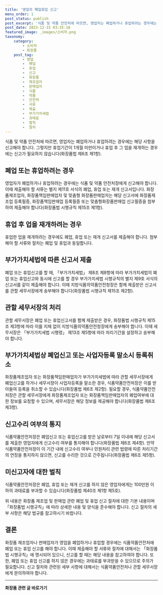 ```yaml
---
title: '영업의 폐업휴업 신고'
menu_order: 1
post_status: publish
post_excerpt: '식품 및 약품 안전처에 따르면, 영업자는 폐업하거나 휴업하려는 경우에는 해당 사항을 신고해야 합니다. 그렇지만 휴업기간이 1개월 미만이거나 휴업 후 그 업을 재개하는 경우에는 신고가 필요하지 않습니다 화장품법 제6조 제1항 .'
post_date: 2023-12-15 03:35:18
featured_image: _images/소비자.png
taxonomy:
    category:
        - 소비자
        - 화장품
    post_tag:
        - 영업
        -  폐업
        -  휴업
        -  신고
        -  화장품
        -  제조업자
        -  판매업자
        -  식품
        -  약품
        -  안전처
        -  서류
        -  제출
        -  부가가치세법
        -  과태료
        -  벌칙
        -  절차
---
```



식품 및 약품 안전처에 따르면, 영업자는 폐업하거나 휴업하려는 경우에는 해당 사항을 신고해야 합니다. 그렇지만 휴업기간이 1개월 미만이거나 휴업 후 그 업을 재개하는 경우에는 신고가 필요하지 않습니다(화장품법 제6조 제1항).

## 폐업 또는 휴업하려는 경우

영업자가 폐업하거나 휴업하려는 경우에는 식품 및 약품 안전처장에게 신고해야 합니다. 이때 제출해야 할 서류는 별지 제11호 서식의 폐업, 휴업 또는 재개 신고서입니다. 화장품제조업자, 화장품책임판매업자 및 맞춤형 화장품판매업자는 해당 신고서에 화장품제조업 등록필증, 화장품책임판매업 등록필증 또는 맞춤형화장품판매업 신고필증을 첨부하여 제출해야 합니다(화장품법 시행규칙 제15조 제1항).

## 휴업 후 업을 재개하려는 경우

휴업한 업을 재개하려는 경우에도 폐업, 휴업 또는 재개 신고서를 제출해야 합니다. 첨부해야 할 서류와 절차는 폐업 및 휴업과 동일합니다.

## 부가가치세법에 따른 신고서 제출

폐업 또는 휴업신고를 할 때, 「부가가치세법」 제8조 제8항에 따라 부가가치세법의 폐업 또는 휴업신고와 동시에 신고를 할 경우 부가가치세법 시행규칙의 별지 제9호 서식의 신고서를 같이 제출해야 합니다. 이때 지방식품의약품안전청장은 함께 제출받은 신고서를 관할 세무서장에게 송부해야 합니다(화장품법 시행규칙 제15조 제2항).

## 관할 세무서장의 처리

관할 세무서장은 폐업 또는 휴업신고서를 함께 제출받은 경우, 화장품법 시행규칙 제15조 제3항에 따라 이를 지체 없이 지방식품의약품안전청장에게 송부해야 합니다. 이때 세무서장은 「부가가치세법 시행령」 제13조 제5항에 따라 처리기간을 설정하고 송부해야 합니다.

## 부가가치세법상 폐업신고 또는 사업자등록 말소시 등록취소

화장품제조업자 또는 화장품책임판매업자가 부가가치세법에 따라 관할 세무서장에게 폐업신고를 하거나 세무서장이 사업자등록을 말소한 경우, 식품약품안전처장은 이를 받아들여 등록을 취소할 수 있습니다(화장품법 제6조 제2항). 필요할 경우, 식품약품안전처장은 관할 세무서장에게 화장품제조업자 또는 화장품책임판매업자의 폐업여부에 대한 정보를 요청할 수 있으며, 세무서장은 해당 정보를 제공해야 합니다(화장품법 제6조 제3항).

## 신고수리 여부의 통지

식품약품안전처장은 폐업신고 또는 휴업신고를 받은 날로부터 7일 이내에 해당 신고서를 제출한 영업자에게 신고수리 여부를 통지해야 합니다(화장품법 제6조 제4항). 만약 식품약품안전처장이 이 기간 내에 신고수리 여부나 민원처리 관련 법령에 따른 처리기간의 연장을 통지하지 않으면, 신고를 수리한 것으로 간주됩니다(화장품법 제6조 제5항).

## 미신고자에 대한 벌칙

식품약품안전처장은 폐업, 휴업 또는 재개 신고를 하지 않은 영업자에게는 100만원 이하의 과태료를 부과할 수 있습니다(화장품법 제40조 제1항 제5호).

위 내용은 화장품 제조업 및 판매업 관련 폐업 및 휴업 신고 절차에 대한 기본 내용이며 「화장품법 시행규칙」에 따라 상세한 내용 및 양식을 준수해야 합니다. 신고 절차의 세부 사항은 해당 법규를 참고하시기 바랍니다.

## 결론

화장품 제조업자나 판매업자가 영업을 폐업하거나 휴업할 경우에는 식품약품안전처에 폐업 또는 휴업 신고를 해야 합니다. 이때 제출해야 할 서류와 절차에 대해서는 「화장품법 시행규칙」에 명시되어 있으니, 신고를 할 때는 해당 내용을 참고하여야 합니다. 또한, 폐업 또는 휴업 신고를 하지 않은 경우에는 과태료를 부과받을 수 있으므로 주의가 필요합니다. 신고 절차와 관련된 세부 사항에 대해서는 식품약품안전처나 관할 세무서장에게 문의하여야 합니다.
<!-- wp:separator -->
<hr class="wp-block-separator has-alpha-channel-opacity"/>
<!-- /wp:separator -->

<!-- wp:group {"backgroundColor":"base","layout":{"type":"constrained"}} -->
<div class="wp-block-group has-base-background-color has-background"><!-- wp:paragraph {"align":"center","fontSize":"medium"} -->
<p class="has-text-align-center has-large-font-size"><strong>화장품 관련 글 바로가기</strong></p>
<!-- /wp:paragraph -->


<!-- wp:latest-posts
{"categories":[{"id":31269,"count":19,"description":"","link":"https://uknowlaw.com/category/%ed%99%94%ec%9e%a5%ed%92%88/","name":"화장품","slug":"화장품","taxonomy":"category","parent":0,"meta":[],"_links":{"self":[{"href":"https://uknowlaw.com/wp-json/wp/v2/categories/31269"}],"collection":[{"href":"https://uknowlaw.com/wp-json/wp/v2/categories"}],"about":[{"href":"https://uknowlaw.com/wp-json/wp/v2/taxonomies/category"}],"wp:post_type":[{"href":"https://uknowlaw.com/wp-json/wp/v2/posts?categories=31269"}],"curies":[{"name":"wp","href":"https://api.w.org/{rel}","templated":true}]}}],"postsToShow":100,"excerptLength":28,"postLayout":"grid","columns":2,"featuredImageAlign":"left","featuredImageSizeSlug":"large","fontSize":"small"} /--></div>
<!-- /wp:group -->